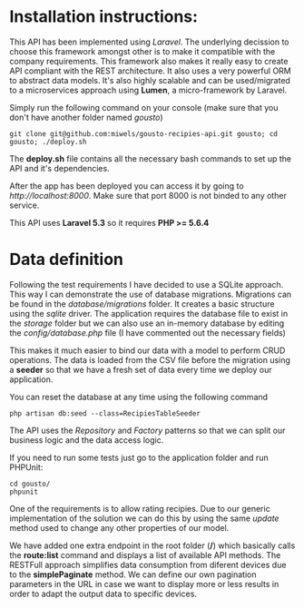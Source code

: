 # Installation instructions:
This API has been implemented using *Laravel*. The underlying decission to choose this framework amongst other is to make it compatible with the company requirements. This framework also makes it really easy to create API compliant with the REST architecture. It also uses a very powerful ORM to abstract data models. It's also highly scalable and can be used/migrated to a microservices approach using **Lumen**, a micro-framework by Laravel.

Simply run the following command on your console (make sure that you don't have another folder named *gousto*)

    git clone git@github.com:miwels/gousto-recipies-api.git gousto; cd gousto; ./deploy.sh

The **deploy.sh** file contains all the necessary bash commands to set up the API and it's dependencies.

After the app has been deployed you can access it by going to *http://localhost:8000*. Make sure that port 8000 is not binded to any other service.

This API uses **Laravel 5.3** so it requires **PHP >= 5.6.4**

# Data definition

Following the test requirements I have decided to use a SQLite approach. This way I can demonstrate the use of database migrations.
Migrations can be found in the *database/migrations* folder. It creates a basic structure using the *sqlite* driver. The application requires the database file to exist in the *storage* folder but we can also use an in-memory database by editing the *config/database.php* file (I have commented out the necessary fields)

This makes it much easier to bind our data with a model to perform CRUD operations. The data is loaded from the CSV file before the migration using a **seeder** so that we have a fresh set of data every time we deploy our application.

You can reset the database at any time using the following command

    php artisan db:seed --class=RecipiesTableSeeder

The API uses the *Repository* and *Factory* patterns so that we can split our business logic and the data access logic.

If you need to run some tests just go to the application folder and run PHPUnit:

    cd gousto/
    phpunit

One of the requirements is to allow rating recipies. Due to our generic implementation of the solution we can do this by using the same *update* method used to change any other properties of our model.

We have added one extra endpoint in the root folder (**/**) which basically calls the **route:list** command and displays a list of available API methods.
The RESTFull approach simplifies data consumption from diferent devices due to the **simplePaginate** method. We can define our own pagination parameters in the URL in case we want to display more or less results in order to adapt the output data to specific devices.
